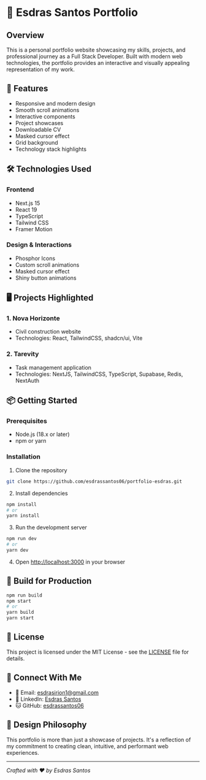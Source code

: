 # 🚀 Esdras Santos Portfolio

## Overview

This is a personal portfolio website showcasing my skills, projects, and professional journey as a Full Stack Developer. Built with modern web technologies, the portfolio provides an interactive and visually appealing representation of my work.

## 🌟 Features

- Responsive and modern design
- Smooth scroll animations
- Interactive components
- Project showcases
- Downloadable CV
- Masked cursor effect
- Grid background
- Technology stack highlights

## 🛠 Technologies Used

### Frontend
- Next.js 15
- React 19
- TypeScript
- Tailwind CSS
- Framer Motion

### Design & Interactions
- Phosphor Icons
- Custom scroll animations
- Masked cursor effect
- Shiny button animations

## 🖥 Projects Highlighted

### 1. Nova Horizonte
- Civil construction website
- Technologies: React, TailwindCSS, shadcn/ui, Vite

### 2. Tarevity
- Task management application
- Technologies: NextJS, TailwindCSS, TypeScript, Supabase, Redis, NextAuth

## 📦 Getting Started

### Prerequisites
- Node.js (18.x or later)
- npm or yarn

### Installation

1. Clone the repository
```bash
git clone https://github.com/esdrassantos06/portfolio-esdras.git
```

2. Install dependencies
```bash
npm install
# or
yarn install
```

3. Run the development server
```bash
npm run dev
# or
yarn dev
```

4. Open [http://localhost:3000](http://localhost:3000) in your browser

## 🚀 Build for Production

```bash
npm run build
npm start
# or
yarn build
yarn start
```

## 📄 License

This project is licensed under the MIT License - see the [LICENSE](LICENSE) file for details.

## 🤝 Connect With Me

- 📧 Email: esdrasirion1@gmail.com
- 🔗 LinkedIn: [Esdras Santos](https://www.linkedin.com/in/esdrassantos06/)
- 🐱 GitHub: [esdrassantos06](https://github.com/esdrassantos06)

## 🎨 Design Philosophy

This portfolio is more than just a showcase of projects. It's a reflection of my commitment to creating clean, intuitive, and performant web experiences.

---

*Crafted with ❤️ by Esdras Santos*